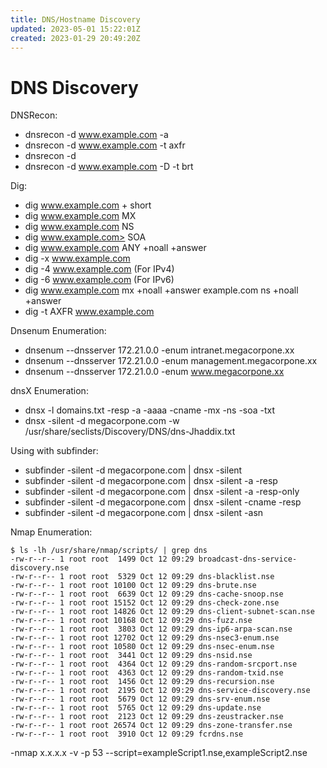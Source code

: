 ```yaml
---
title: DNS/Hostname Discovery
updated: 2023-05-01 15:22:01Z
created: 2023-01-29 20:49:20Z
---
```


# DNS Discovery

DNSRecon: 

- dnsrecon -d www.example.com -a 
- dnsrecon -d www.example.com -t axfr
- dnsrecon -d <startIP-endIP>
- dnsrecon -d www.example.com -D <namelist> -t brt

Dig: 

- dig www.example.com + short
- dig www.example.com MX
- dig www.example.com NS
- dig www.example.com> SOA
- dig www.example.com ANY +noall +answer
- dig -x www.example.com
- dig -4 www.example.com (For IPv4)
- dig -6 www.example.com (For IPv6)
- dig www.example.com mx +noall +answer example.com ns +noall +answer
- dig -t AXFR www.example.com

Dnsenum Enumeration:

- dnsenum --dnsserver 172.21.0.0 -enum intranet.megacorpone.xx
- dnsenum --dnsserver 172.21.0.0 -enum management.megacorpone.xx
- dnsenum --dnsserver 172.21.0.0 -enum www.megacorpone.xx

dnsX Enumeration: 
- dnsx -l domains.txt -resp -a -aaaa -cname -mx -ns -soa -txt
- dnsx -silent -d megacorpone.com -w /usr/share/seclists/Discovery/DNS/dns-Jhaddix.txt

Using with subfinder: 
- subfinder -silent -d megacorpone.com | dnsx -silent
- subfinder -silent -d megacorpone.com | dnsx -silent -a -resp
- subfinder -silent -d megacorpone.com | dnsx -silent -a -resp-only
- subfinder -silent -d megacorpone.com | dnsx -silent -cname -resp
- subfinder -silent -d megacorpone.com | dnsx -silent -asn 


Nmap Enumeration: 
```
$ ls -lh /usr/share/nmap/scripts/ | grep dns
-rw-r--r-- 1 root root  1499 Oct 12 09:29 broadcast-dns-service-discovery.nse
-rw-r--r-- 1 root root  5329 Oct 12 09:29 dns-blacklist.nse
-rw-r--r-- 1 root root 10100 Oct 12 09:29 dns-brute.nse
-rw-r--r-- 1 root root  6639 Oct 12 09:29 dns-cache-snoop.nse
-rw-r--r-- 1 root root 15152 Oct 12 09:29 dns-check-zone.nse
-rw-r--r-- 1 root root 14826 Oct 12 09:29 dns-client-subnet-scan.nse
-rw-r--r-- 1 root root 10168 Oct 12 09:29 dns-fuzz.nse
-rw-r--r-- 1 root root  3803 Oct 12 09:29 dns-ip6-arpa-scan.nse
-rw-r--r-- 1 root root 12702 Oct 12 09:29 dns-nsec3-enum.nse
-rw-r--r-- 1 root root 10580 Oct 12 09:29 dns-nsec-enum.nse
-rw-r--r-- 1 root root  3441 Oct 12 09:29 dns-nsid.nse
-rw-r--r-- 1 root root  4364 Oct 12 09:29 dns-random-srcport.nse
-rw-r--r-- 1 root root  4363 Oct 12 09:29 dns-random-txid.nse
-rw-r--r-- 1 root root  1456 Oct 12 09:29 dns-recursion.nse
-rw-r--r-- 1 root root  2195 Oct 12 09:29 dns-service-discovery.nse
-rw-r--r-- 1 root root  5679 Oct 12 09:29 dns-srv-enum.nse
-rw-r--r-- 1 root root  5765 Oct 12 09:29 dns-update.nse
-rw-r--r-- 1 root root  2123 Oct 12 09:29 dns-zeustracker.nse
-rw-r--r-- 1 root root 26574 Oct 12 09:29 dns-zone-transfer.nse
-rw-r--r-- 1 root root  3910 Oct 12 09:29 fcrdns.nse
```
-nmap x.x.x.x -v -p 53 --script=exampleScript1.nse,exampleScript2.nse



